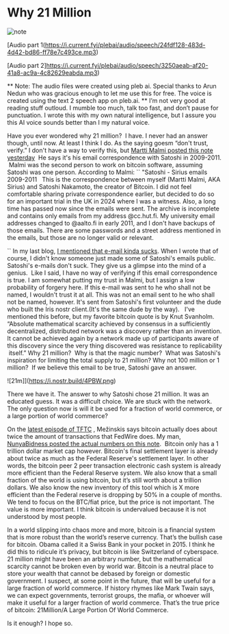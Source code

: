 # Why 21 Million

![note](https://i.nostr.build/xJYm.png)

[Audio part 1(https://i.current.fyi/plebai/audio/speech/24fdf128-483d-4d42-bd86-ff78e7c493ce.mp3)

[Audio part 2]https://i.current.fyi/plebai/audio/speech/3250aeab-af20-41a8-ac9a-4c82629eabda.mp3)

** Note: The audio files were created using pleb ai. Special thanks to Arun Nedun who was gracious enough to let me use this for free.  The voice is created using the text 2 speech app on pleb.ai.  ** I’m not very good at reading stuff outloud. I mumble too much, talk too fast, and don’t pause for punctuation. I wrote this with my own natural intelligence, but I assure you this AI voice sounds better than I my natural voice.

Have you ever wondered why 21 million?  I have. I never had an answer though, until now. At least I think I do. As the saying goesm “don't trust, verify.” I don't have a way to verify this, but [Martti Malmi posted this note yesterday](https://mmalmi.github.io/satoshi/)  He says it's his email correspondence with Satoshi in 2009-2011.  Malmi was the second person to work on bitcoin software, assuming Satoshi was one person. According to Malmi:
``
"Satoshi - Sirius emails 2009-2011
 
This is the correspondence between myself (Martti Malmi, AKA Sirius) and Satoshi Nakamoto, the creator of Bitcoin. I did not feel comfortable sharing private correspondence earlier, but decided to do so for an important trial in the UK in 2024 where I was a witness. Also, a long time has passed now since the emails were sent. The archive is incomplete and contains only emails from my address @cc.hut.fi. My university email addresses changed to @aalto.fi in early 2011, and I don't have backups of those emails. There are some passwords and a street address mentioned in the emails, but those are no longer valid or relevant.

``
In my last blog, [I mentioned that e-mail kinda sucks](https://highlighter.com/blog@bloggingbitcoin.store/keet-room). When I wrote that of course, I didn't know someone just made some of Satoshi's emails public. Satoshi's e-mails don't suck. They give us a glimpse into the mind of a genius.  Like I said, I have no way of verifying if this email correspondence is true. I am somewhat putting my trust in Malmi, but I assign a low probability of forgery here. If this e-mail was sent to he who shall not be named, I wouldn't trust it at all. This was not an email sent to he who shall not be named, however. It's sent from Satoshi's first volunteer and the dude who built the Iris nostr client.(It's the same dude by the way).
 
I've mentioned this before, but my favorite bitcoin quote is by Knut Svanholm. “Absolute mathematical scarcity achieved by consensus in a sufficiently decentralized, distributed network was a discovery rather than an invention. It cannot be achieved again by a network made up of participants aware of this discovery since the very thing discovered was resistance to replicability  itself.” 
Why 21 million?  Why is that the magic number?  What was Satoshi's inspiration for limiting the total supply to 21 million? Why not 100 million or 1 million?  If we believe this email to be true, Satoshi gave an answer.

![21m]](https://i.nostr.build/4PBW.png)

There we have it. The answer to why Satoshi chose 21 million. It was an educated guess. It was a difficult choice. We are stuck with the network. The only question now is will it be used for a fraction of world commerce, or a large portion of world commerce?

On the [latest episode of TFTC](https://fountain.fm/episode/gnluW2Z70b1IXTXaY4MF) , Mežinskis says bitcoin actually does about twice the amount of transactions that FedWire does. My man, [NunyaBidness posted the actual numbers on this note](nostr:note1sse9jeg9masratkg99g3mgmts9upm5j2dj455nwg6ukrfulpp5vq3suwkr). 
Bitcoin only has a 1 trillion dollar market cap however. Bitcoin's final settlement layer is already about twice as much as the Federal Reserve's settlement layer. In other words, the bitcoin peer 2 peer transaction electronic cash system is already more efficient than the Federal Reserve system. We also know that a small fraction of the world is using bitcoin, but it’s still worth about a trillion dollars. We also know the new inventory of this tool which is X more efficient than the Federal reserve is dropping by 50% in a couple of months. We tend to focus on the BTC/fiat price, but the price is not important.  The value is more important. I think bitcoin is undervalued because it is not understood by most people. 

In a world slipping into chaos more and more, bitcoin is a financial system that is more robust than the world’s reserve currency. That’s the bullish case for bitcoin. Obama called it a Swiss Bank in your pocket in 2015. I think he did this to ridicule it’s privacy, but bitcoin is like Switzerland of cyberspace. 21 million might have been an arbitrary number, but the mathematical scarcity cannot be broken even by world war. Bitcoin is a neutral place to store your wealth that cannot be debased by foreign or domestic government. I suspect, at some point in the future, that will be useful for a large fraction of world commerce. If history rhymes like Mark Twain says, we can expect governments, terrorist groups, the mafia, or whoever will make it useful for a larger fraction of world commerce. That’s the true price of bitcoin: 21Million/A Large Portion Of World Commerce. 

Is it enough? 
I hope so.
